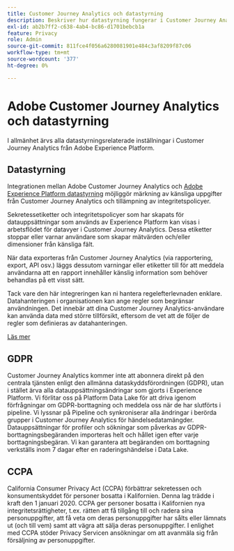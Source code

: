 ```yaml
---
title: Customer Journey Analytics och datastyrning
description: Beskriver hur datastyrning fungerar i Customer Journey Analytics.
exl-id: ab2b7ff2-c638-4ab4-bc86-d1701bebcb1a
feature: Privacy
role: Admin
source-git-commit: 811fce4f056a6280081901e484c3af8209f87c06
workflow-type: tm+mt
source-wordcount: '377'
ht-degree: 0%

---
```


# Adobe Customer Journey Analytics och datastyrning

I allmänhet ärvs alla datastyrningsrelaterade inställningar i Customer Journey Analytics från Adobe Experience Platform.

## Datastyrning

Integrationen mellan Adobe Customer Journey Analytics och [Adobe Experience Platform datastyrning](https://experienceleague.adobe.com/docs/experience-platform/data-governance/home.html?lang=en) möjliggör märkning av känsliga uppgifter från Customer Journey Analytics och tillämpning av integritetspolicyer.

Sekretessetiketter och integritetspolicyer som har skapats för datauppsättningar som används av Experience Platform kan visas i arbetsflödet för datavyer i Customer Journey Analytics. Dessa etiketter stoppar eller varnar användare som skapar mätvärden och/eller dimensioner från känsliga fält.

När data exporteras från Customer Journey Analytics (via rapportering, export, API osv.) läggs dessutom varningar eller etiketter till för att meddela användarna att en rapport innehåller känslig information som behöver behandlas på ett visst sätt.

Tack vare den här integreringen kan ni hantera regelefterlevnaden enklare. Datahanteringen i organisationen kan ange regler som begränsar användningen. Det innebär att dina Customer Journey Analytics-användare kan använda data med större tillförsikt, eftersom de vet att de följer de regler som definieras av datahanteringen.

[Läs mer](/help/data-views/data-governance.md)

## GDPR

Customer Journey Analytics kommer inte att abonnera direkt på den centrala tjänsten enligt den allmänna dataskyddsförordningen (GDPR), utan i stället ärva alla datauppsättningsändringar som gjorts i Experience Platform. Vi förlitar oss på Platform Data Lake för att driva igenom förfrågningar om GDPR-borttagning och meddela oss när de har slutförts i pipeline. Vi lyssnar på Pipeline och synkroniserar alla ändringar i berörda grupper i Customer Journey Analytics för händelsedatamängder. Datauppsättningar för profiler och sökningar som påverkas av GDPR-borttagningsbegäranden importeras helt och hållet igen efter varje borttagningsbegäran. Vi kan garantera att begäranden om borttagning verkställs inom 7 dagar efter en raderingshändelse i Data Lake.

## CCPA

California Consumer Privacy Act (CCPA) förbättrar sekretessen och konsumentskyddet för personer bosatta i Kalifornien. Denna lag trädde i kraft den 1 januari 2020.
CCPA ger personer bosatta i Kalifornien nya integritetsrättigheter, t.ex. rätten att få tillgång till och radera sina personuppgifter, att få veta om deras personuppgifter har sålts eller lämnats ut (och till vem) samt att vägra att sälja deras personuppgifter.
I enlighet med CCPA stöder Privacy Servicen ansökningar om att avanmäla sig från försäljning av personuppgifter.
